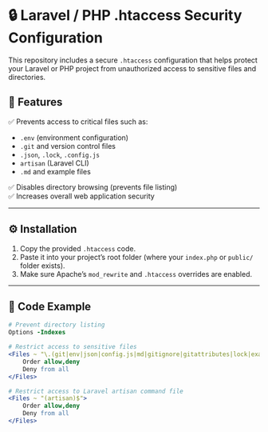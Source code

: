 # 🔒 Laravel / PHP .htaccess Security Configuration

This repository includes a secure `.htaccess` configuration that helps protect your Laravel or PHP project from unauthorized access to sensitive files and directories.

## 🚀 Features

✅ Prevents access to critical files such as:
- `.env` (environment configuration)
- `.git` and version control files
- `.json`, `.lock`, `.config.js`
- `artisan` (Laravel CLI)
- `.md` and example files

✅ Disables directory browsing (prevents file listing)  
✅ Increases overall web application security  

---

## ⚙️ Installation

1. Copy the provided `.htaccess` code.
2. Paste it into your project’s root folder (where your `index.php` or `public/` folder exists).
3. Make sure Apache’s `mod_rewrite` and `.htaccess` overrides are enabled.

---

## 🧩 Code Example

```apache
# Prevent directory listing
Options -Indexes

# Restrict access to sensitive files
<Files ~ "\.(git|env|json|config.js|md|gitignore|gitattributes|lock|example)$">
    Order allow,deny
    Deny from all
</Files>

# Restrict access to Laravel artisan command file
<Files ~ "(artisan)$">
    Order allow,deny
    Deny from all
</Files>
